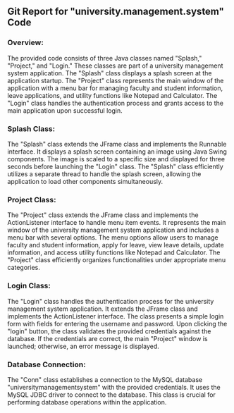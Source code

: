 ## Git Report for "university.management.system" Code

### Overview:
The provided code consists of three Java classes named "Splash," "Project," and "Login." These classes are part of a university management system application. The "Splash" class displays a splash screen at the application startup. The "Project" class represents the main window of the application with a menu bar for managing faculty and student information, leave applications, and utility functions like Notepad and Calculator. The "Login" class handles the authentication process and grants access to the main application upon successful login.

### Splash Class:
The "Splash" class extends the JFrame class and implements the Runnable interface. It displays a splash screen containing an image using Java Swing components. The image is scaled to a specific size and displayed for three seconds before launching the "Login" class. The "Splash" class efficiently utilizes a separate thread to handle the splash screen, allowing the application to load other components simultaneously.

### Project Class:
The "Project" class extends the JFrame class and implements the ActionListener interface to handle menu item events. It represents the main window of the university management system application and includes a menu bar with several options. The menu options allow users to manage faculty and student information, apply for leave, view leave details, update information, and access utility functions like Notepad and Calculator. The "Project" class efficiently organizes functionalities under appropriate menu categories.

### Login Class:
The "Login" class handles the authentication process for the university management system application. It extends the JFrame class and implements the ActionListener interface. The class presents a simple login form with fields for entering the username and password. Upon clicking the "login" button, the class validates the provided credentials against the database. If the credentials are correct, the main "Project" window is launched; otherwise, an error message is displayed.

### Database Connection:
The "Conn" class establishes a connection to the MySQL database "universitymanagementsystem" with the provided credentials. It uses the MySQL JDBC driver to connect to the database. This class is crucial for performing database operations within the application.
